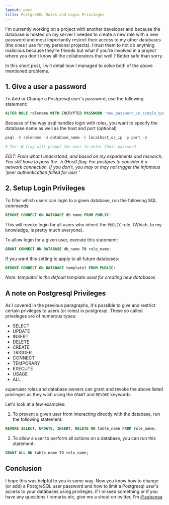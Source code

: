 ```yaml
---
layout: post
title: PostgreSQL Roles and Login Privileges
---
```


I'm currently working on a project with another developer and because the
database is hosted on my server I needed to create a new role with a new
password and most importantly restrict their access to my other databases (the
ones I use for my personal projects). I trust them to not do anything malicious
because they're friends but what if you're involved in a project where you don't
know all the collaborators that well ? Better safe than sorry.

In this short post, I will detail how I managed to solve both of the above mentioned
problems.

## 1. Give a user a password

To Add or Change a Postgresql user's password, use the following statement:

```sql
ALTER ROLE rolename WITH ENCRYPTED PASSWORD 'new_password_in_single_quotes';
```

Because of the way psql handles login with roles, you want to specify the
database name as well as the host and port (optional)

```bash
psql -U rolename -d database_name -h localhost_or_ip -p port -W

# The -W flag will prompt the user to enter their password
```

_EDIT: From what I understand, and based on my experiments and research. You
still have to pass the -h (Host) flag. For postgres to consider it a network
connection. If you don't, you may or may not trigger the infamous 'peer
authentication failed for user <username>'_

## 2. Setup Login Privileges

To filter which users can login to a given database, run the following SQL
commands:

```sql
REVOKE CONNECT ON DATABASE db_name FROM PUBLIC:
```
This will revoke login for all users who inherit the `PUBLIC` role. (Which, to
my knowledge, is pretty much everyone).

To allow login for a given user, execute this statement:

```sql
GRANT CONNECT ON DATABASE db_name TO role_name;
```

If you want this setting to apply to all future databases:

```sql
REVOKE CONNECT ON DATABASE template1 FROM PUBLIC:
```
_Note: template1 is the default template used for creating new databases_

## A note on Postgresql Privileges

As I covered in the previous paragraphs, it's possible to give and restrict
certain privileges to users (or roles) in postgresql. These so called priveleges
are of numerous types:

* SELECT
* UPDATE
* INSERT
* DELETE
* CREATE
* TRIGGER
* CONNECT
* TEMPORARY
* EXECUTE
* USAGE
* ALL

superuser roles and database owners can grant and revoke the above listed
privileges as they wish using the `GRANT` and `REVOKE` keywords.

Let's look at a few examples:

1. To prevent a given user from interacting directly with the database, run the
following statement:

```sql
REVOKE SELECT, UPDATE, INSERT, DELETE ON table_name FROM role_name;
```

2. To allow a user to perform all actions on a database, you can run this
statement:

```sql
GRANT ALL ON table_name TO role_name;
```

## Conclusion

I hope this was helpful to you in some way. Now you know how to change (or add)
a PostgreSQL user password and how to limit a Postgresql user's access to your
databases using privileges.
If I missed something or if you have any questions / remarks etc, give me a
shout on twitter, I'm [@zabanaa](https://twitter.com/zabanaa_)
